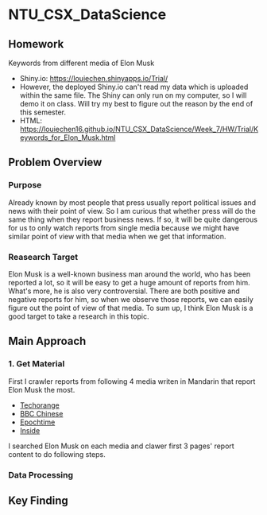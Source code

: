 # NTU_CSX_DataScience

## Homework
Keywords from different media of Elon Musk
* Shiny.io: https://louiechen.shinyapps.io/Trial/
* However, the deployed Shiny.io can't read my data which is uploaded within the same file. The Shiny can only run on my computer, so I will demo it on class. Will try my best to figure out the reason by the end of this semester.
* HTML: https://louiechen16.github.io/NTU_CSX_DataScience/Week_7/HW/Trial/Keywords_for_Elon_Musk.html

## Problem Overview
### Purpose
Already known by most people that press usually report political issues and news with their point of view. So I am curious that whether press will do the same thing when they report business news. If so, it will be quite dangerous for us to only watch reports from single media because we might have similar point of view with that media when we get that information. 

### Reasearch Target
Elon Musk is a well-known business man around the world, who has been reported a lot, so it will be easy to get a huge amount of reports from him. What's more, he is also very controversial. There are both positive and negative reports for him, so when we observe those reports, we can easily figure out the point of view of that media. To sum up, I think Elon Musk is a good target to take a research in this topic.

## Main Approach

### 1. Get Material
First I crawler reports from following 4 media writen in Mandarin that report Elon Musk the most.

* [Techorange](https://buzzorange.com/techorange/)
* [BBC Chinese](https://www.bbc.com/zhongwen/trad)
* [Epochtime](https://www.epochtimes.com/b5/)
* [Inside](https://www.inside.com.tw/)

I searched Elon Musk on each media and clawer first 3 pages' report content to do following steps.

### Data Processing



## Key Finding

